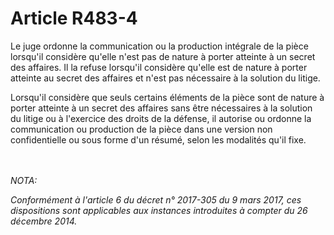 # Article R483-4

<p>Le juge ordonne la communication ou la production intégrale de la pièce lorsqu'il considère qu'elle n'est pas de nature à porter atteinte à un secret des affaires. Il la refuse lorsqu'il considère qu'elle est de nature à porter atteinte au secret des affaires et n'est pas nécessaire à la solution du litige. </p><p> Lorsqu'il considère que seuls certains éléments de la pièce sont de nature à porter atteinte à un secret des affaires sans être nécessaires à la solution du litige ou à l'exercice des droits de la défense, il autorise ou ordonne la communication ou production de la pièce dans une version non confidentielle ou sous forme d'un résumé, selon les modalités qu'il fixe.</p><br/><br/><i>NOTA:<p>Conformément à l'article 6 du décret n° 2017-305 du 9 mars 2017, ces dispositions sont applicables aux instances introduites à compter du 26 décembre 2014.</p></i>